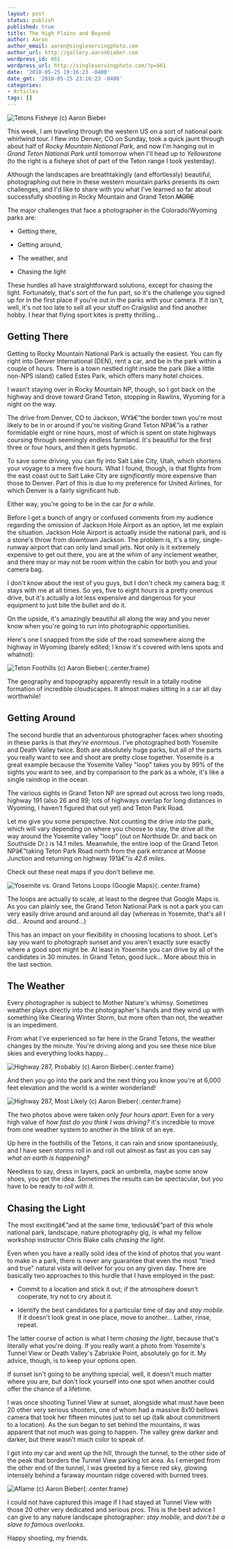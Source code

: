 ```yaml
---
layout: post
status: publish
published: true
title: The High Plains and Beyond
author: Aaron
author_email: aaron@singleservingphoto.com
author_url: http://gallery.aaronbieber.com
wordpress_id: 661
wordpress_url: http://singleservingphoto.com/?p=661
date: '2010-05-25 19:16:23 -0400'
date_gmt: '2010-05-25 23:16:23 -0400'
categories:
- Articles
tags: []
---
```


![Tetons Fisheye (c) Aaron Bieber](/wp-content/uploads/2010/05/teton4-300x199.jpg "Tetons Fisheye")

This week, I am traveling through the western US on a sort of national park
whirlwind tour. I flew into Denver, CO on Sunday, took a quick jaunt through
about half of *Rocky Mountain National Park*, and now I'm hanging out in *Grand
Teton National Park* until tomorrow when I'll head up to *Yellowstone* (to the
right is a fisheye shot of part of the Teton range I took yesterday).

Although the landscapes are breathtakingly (and effortlessly) beautiful,
photographing out here in these western mountain parks presents its own
challenges, and I'd like to share with you what I've learned so far about
successfully shooting in Rocky Mountain and Grand Teton.~~MORE~~

The major challenges that face a photographer in the Colorado/Wyoming parks are:

* Getting there,

* Getting around,

* The weather, and

* Chasing the light

These hurdles all have straightforward solutions, except for chasing the
light. Fortunately, that's sort of the fun part, so it's the challenge you
signed up for in the first place if you're out in the parks with your camera. If
it isn't, well, it's not too late to sell all your stuff on Craigslist and find
another hobby. I hear that flying sport kites is pretty thrilling...

## Getting There

Getting to Rocky Mountain National Park is actually the easiest. You can fly
right into Denver International (DEN), rent a car, and be in the park within a
couple of hours. There is a town nestled right inside the park (like a little
non-NPS island) called Estes Park, which offers many hotel choices.

I wasn't staying over in Rocky Mountain NP, though, so I got back on the highway
and drove toward Grand Teton, stopping in Rawlins, Wyoming for a night on the
way.

The drive from Denver, CO to Jackson, WYâ€”the border town you're most likely to
be in or around if you're visiting Grand Teton NPâ€”is a rather formidable eight
or nine hours, most of which is spent on state highways coursing through
seemingly endless farmland. It's beautiful for the first three or four hours,
and then it gets hypnotic.

To save some driving, you can fly into Salt Lake City, Utah, which shortens your
voyage to a mere five hours. What I found, though, is that flights from the east
coast out to Salt Lake City are _significantly_ more expensive than those to
Denver. Part of this is due to my preference for United Airlines, for which
Denver is a fairly significant hub.

Either way, you're going to be in the car _for a while_.

Before I get a bunch of angry or confused comments from my audience regarding
the omission of Jackson Hole Airport as an option, let me explain the
situation. Jackson Hole Airport is actually inside the national park, and is a
stone's throw from downtown Jackson. The problem is, it's a tiny, single-runway
airport that can only land small jets.  Not only is it extremely expensive to
get out there, you are at the whim of any inclement weather, and there may or
may not be room within the cabin for both you and your camera bag.

I don't know about the rest of you guys, but I don't check my camera bag; it
stays with me at all times. So yes, five to eight hours is a pretty onerous
drive, but it's actually a lot less expensive and dangerous for your equipment
to just bite the bullet and do it.

On the upside, it's amazingly beautiful all along the way and you never know
when you're going to run into photographic opportunities.

Here's one I snapped from the side of the road somewhere along the highway in
Wyoming (barely edited; I know it's covered with lens spots and whatnot):

![Teton Foothills (c) Aaron Bieber](/wp-content/uploads/2010/05/teton3.jpg "Teton Foothills"){:.center.frame}

The geography and topography apparently result in a totally routine formation of
incredible cloudscapes. It almost makes sitting in a car all day worthwhile!

## Getting Around

The second hurdle that an adventurous photographer faces when shooting in these
parks is that _they're enormous_. I've photographed both Yosemite and Death
Valley twice. Both are absolutely huge parks, but all of the parts you really
want to see and shoot are pretty close together.  Yosemite is a great example
because the Yosemite Valley "loop" takes you by 99% of the sights you want to
see, and by comparison to the park as a whole, it's like a single raindrop in
the ocean.

The various sights in Grand Teton NP are spread out across two long roads,
highway 191 (also 26 and 89; lots of highways overlap for long distances in
Wyoming, I haven't figured that out yet) and Teton Park Road.

Let me give you some perspective. Not counting the drive _into_ the park, which
will vary depending on where you choose to stay, the drive all the way around
the Yosemite valley "loop" (out on Northside Dr. and back on Southside Dr.) is
14.1 miles. Meanwhile, the entire loop of the Grand Teton NPâ€”taking Teton Park
Road north from the park entrance at Moose Junction and returning on highway
191â€”is _42.6 miles_.

Check out these neat maps if you don't believe me.

![Yosemite vs. Grand Tetons Loops (Google Maps)](/wp-content/uploads/2010/05/Yosemite-Tetons-Maps.jpg "Yosemite vs. Grand Tetons Loops"){:.center.frame}

The loops are actually to scale, at least to the degree that Google Maps is. As
you can plainly see, the Grand Teton National Park is not a park you can very
easily drive around and around all day (whereas in Yosemite, that's all I
did... Around and around...)

This has an impact on your flexibility in choosing locations to shoot.  Let's
say you want to photograph sunset and you aren't exactly sure exactly where a
good spot might be. At least in Yosemite you can drive by all of the candidates
in 30 minutes. In Grand Teton, good luck...  More about this in the last
section.

## The Weather

Every photographer is subject to Mother Nature's whimsy. Sometimes weather plays
directly into the photographer's hands and they wind up with something like
Clearing Winter Storm, but more often than not, the weather is an impediment.

From what I've experienced so far here in the Grand Tetons, the weather changes
by the minute. You're driving along and you see these nice blue skies and
everything looks happy...

![Highway 287, Probably (c) Aaron Bieber](/wp-content/uploads/2010/05/teton1.jpg "Highway 287, Probably"){:.center.frame}

And then you go into the park and the next thing you know you're at 6,000 feet
elevation and the world is a winter wonderland!

![Highway 287, Most Likely (c) Aaron Bieber](/wp-content/uploads/2010/05/teton2.jpg "Highway 287, Most Likely"){:.center.frame}

The two photos above were taken only _four hours apart_. Even for a very high
value of _how fast do you think I was driving?_ it's incredible to move from one
weather system to another in the blink of an eye.

Up here in the foothills of the Tetons, it can rain and snow spontaneously, and
I have seen storms roll in and roll out almost as fast as you can say _what on
earth is happening?_

Needless to say, dress in layers, pack an umbrella, maybe some snow shoes, you
get the idea. Sometimes the results can be spectacular, but you have to be ready
to _roll with it_.

## Chasing the Light

The most excitingâ€”and at the same time, tediousâ€”part of this whole national
park, landscape, nature photography gig, is what my fellow workshop instructor
Chris Blake calls _chasing the light_.

Even when you have a really solid idea of the kind of photos that you want to
make in a park, there is never any guarantee that even the most "tried and true"
natural vista will deliver for you on any given day.  There are basically two
approaches to this hurdle that I have employed in the past:

* Commit to a location and stick it out; if the atmosphere doesn't cooperate,
  try not to cry about it.  
  
* Identify the best candidates for a particular time of day and _stay
  mobile_. If it doesn't look great in one place, move to another...  Lather,
  rinse, repeat.

The latter course of action is what I term _chasing the light_, because that's
literally what you're doing. If you really want a photo from Yosemite's Tunnel
View or Death Valley's Zabriskie Point, absolutely go for it. My advice, though,
is to keep your options open.

If sunset isn't going to be anything special, well, it doesn't much matter where
you are, but don't lock yourself into one spot when another could offer the
chance of a lifetime.

I was once shooting Tunnel View at sunset, alongside what must have been 20
other very serious shooters, one of whom had a massive 8x10 bellows camera that
took her fifteen minutes just to set up (talk about commitment to a
location). As the sun began to set behind the mountains, it was apparent that
not much was going to happen. The valley grew darker and darker, but there
wasn't much color to speak of.

I got into my car and went up the hill, through the tunnel, to the other side of
the peak that borders the Tunnel View parking lot area. As I emerged from the
other end of the tunnel, I was greeted by a fierce red sky, glowing intensely
behind a faraway mountain ridge covered with burned trees.

![Aflame (c) Aaron Bieber](/wp-content/uploads/2010/05/900-590x393.jpg "Aflame"){:.center.frame}

I could not have captured this image if I had stayed at Tunnel View with those
20 other very dedicated and serious pros. This is the best advice I can give to
any nature landscape photographer: _stay mobile_, and _don't be a slave to
famous overlooks_.

Happy shooting, my friends.
